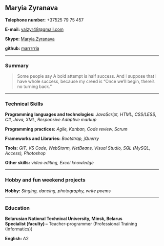 ## Maryia Zyranava
**Telephone number:** +37525 79 75 457  

**E-mail:** valzyr48@gmail.com	  

**Skype:** [Maryia Zyranava](https://join.skype.com/invite/htFN8oaSZPaY)  

**github:** [marrrrria](https://github.com/marrrrria/)  
* * * 
### Summary	

> Some people say A bold attempt is half success. And I suppose that I have whole success, because my creed is “Once we’ll begin, there’s no turning back.”

* * * 

### Technical Skills
**Programming languages and technologies:** *JavaScript, HTML, CSS/LESS, C#, Java, XML, Responsive Adaptive markup*  

**Programming practices:** *Agile, Kanban, Code review, Scrum*  

**Frameworks and Libraries:** *Bootstrap, jQuerry*  

**Tools:** *GIT, VS Code,  WebStorm, NetBeans, Visual Studio, SQL (MySQL, Access), Photoshop*  

**Other skills:** *video editing, Excel knowledge*  

* * *  

### Hobby and fun weekend projects
**Hobby:** *Singing, dancing, photography, write poems*

* * *

### Education
**Belarusian National Technical University, Minsk, Belarus**                                                                             
**Specialist (faculty) –**  Teacher-programmer (Professional Training (Informatics))

**English:** A2

